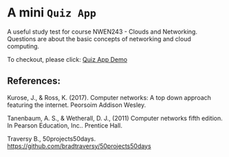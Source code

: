 # A mini `Quiz App`

A useful study test for course NWEN243 - Clouds and Networking. Questions are about the basic concepts of networking and cloud computing.

To checkout, please click: [Quiz App Demo](https://computer-networks.w3spaces.com/quiz.html?bypass-cache=1636151621)



## References:

Kurose, J., & Ross, K. (2017). Computer networks: A top down approach featuring
the internet. Peorsoim Addison Wesley.

Tanenbaum, A. S., & Wetherall, D. J., (2011) Computer networks fifth edition. In
Pearson Education, Inc.. Prentice Hall.

Traversy B., 50projects50days. https://github.com/bradtraversy/50projects50days
